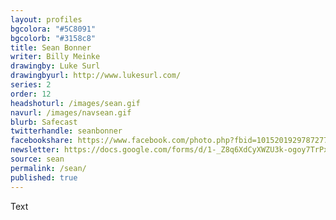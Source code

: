 ```yaml
---
layout: profiles
bgcolora: "#5C8091"
bgcolorb: "#3158c8"
title: Sean Bonner
writer: Billy Meinke
drawingby: Luke Surl
drawingbyurl: http://www.lukesurl.com/
series: 2
order: 12
headshoturl: /images/sean.gif
navurl: /images/navsean.gif
blurb: Safecast
twitterhandle: seanbonner
facebookshare: https://www.facebook.com/photo.php?fbid=10152019297872777
newsletter: https://docs.google.com/forms/d/1-_Z8q6XdCyXWZU3k-ogoy7TrPxhSN7nYHPvjj0MwogA/viewform?entry.239708838=Team+Open+-+Thomas&entry.1860916380&entry.1017428125&entry.1257771276
source: sean
permalink: /sean/
published: true
---
```


Text